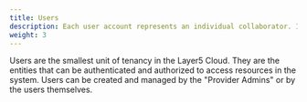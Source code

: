 ```yaml
---
title: Users
description: Each user account represents an individual collaborator. Individual user accounts exist beyond the bounds of organizations.
weight: 3
---
```


Users are the smallest unit of tenancy in the Layer5 Cloud. They are the entities that can be authenticated and authorized to access resources in the system. Users can be created and managed by the "Provider Admins" or by the users themselves.